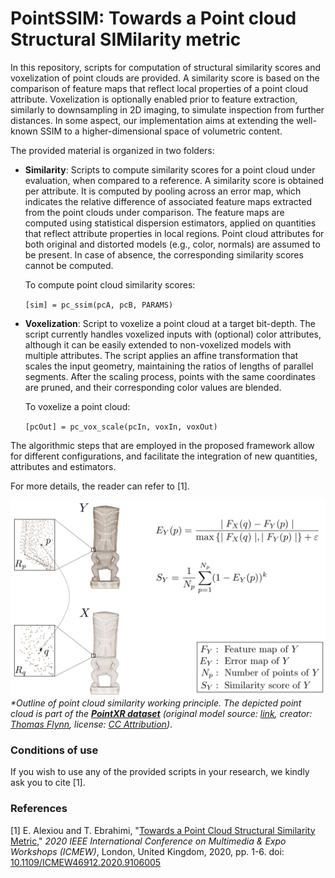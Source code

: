 
# PointSSIM: Towards a Point cloud Structural SIMilarity metric


In this repository, scripts for computation of structural similarity scores and voxelization of point clouds are provided. A similarity score is based on the comparison of feature maps that reflect local properties of a point cloud attribute. Voxelization is optionally enabled prior to feature extraction, similarly to downsampling in 2D imaging, to simulate inspection from further distances. In some aspect, our implementation aims at extending the well-known SSIM to a higher-dimensional space of volumetric content.

The provided material is organized in two folders:

- **Similarity**: Scripts to compute similarity scores for a point cloud under evaluation, when compared to a reference. A similarity score is obtained per attribute. It is computed by pooling across an error map, which indicates the relative difference of associated feature maps extracted from the point clouds under comparison. The feature maps are computed using statistical dispersion estimators, applied on quantities that reflect attribute properties in local regions. Point cloud attributes for both original and distorted models (e.g., color, normals) are assumed to be present. In case of absence, the corresponding similarity scores cannot be computed.

  To compute point cloud similarity scores:

  `[sim] = pc_ssim(pcA, pcB, PARAMS)`

- **Voxelization**: Script to voxelize a point cloud at a target bit-depth. The script currently handles voxelized inputs with (optional) color attributes, although it can be easily extended to non-voxelized models with multiple attributes. The script applies an affine transformation that scales the input geometry, maintaining the ratios of lengths of parallel segments. After the scaling process, points with the same coordinates are pruned, and their corresponding color values are blended.

  To voxelize a point cloud:

  `[pcOut] = pc_vox_scale(pcIn, voxIn, voxOut)`

The algorithmic steps that are employed in the proposed framework allow for different configurations, and facilitate the integration of new quantities, attributes and estimators.

For more details, the reader can refer to [1].

![alt text](/docs/similarity_score.png)
*\*Outline of point cloud similarity working principle. The depicted point cloud is part of the [**PointXR dataset**](https://www.epfl.ch/labs/mmspg/downloads/pointxr/) (original model source: [link](https://sketchfab.com/3d-models/hawaiian-tiki-3dscan-022f006c8ef647818d754195f02cb61f), creator: [Thomas Flynn](https://sketchfab.com/nebulousflynn), license: [CC Attribution](https://creativecommons.org/licenses/by/4.0/))*.


### Conditions of use

If you wish to use any of the provided scripts in your research, we kindly ask you to cite [1].


### References

[1] E. Alexiou and T. Ebrahimi, "[Towards a Point Cloud Structural Similarity Metric](https://infoscience.epfl.ch/record/277379?ln=en)," *2020 IEEE International Conference on Multimedia & Expo Workshops (ICMEW)*, London, United Kingdom, 2020, pp. 1-6. doi: [10.1109/ICMEW46912.2020.9106005](https://doi.org/10.1109/ICMEW46912.2020.9106005)
